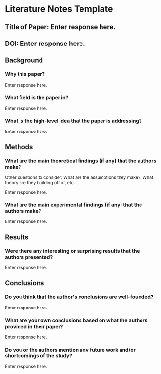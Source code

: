 # Literature Notes Template

## **Title of Paper**: Enter response here.

## **DOI**: Enter response here.


## Background
### Why this paper? 

Enter response here.

### What field is the paper in?

Enter response here.

### What is the high-level idea that the paper is addressing?

Enter response here.

## Methods

### What are the main theoretical findings (if any) that the authors make? 
Other questions to consider: What are the assumptions they make?, What theory are they building off of, etc. 

Enter response here.


### What are the main experimental findings (if any) that the authors make? 

Enter response here.


## Results

### Were there any interesting or surprising results that the authors presented?

Enter response here.

## Conclusions

### Do you think that the author's conclusions are well-founded?

Enter response here.


### What are your own conclusions based on what the authors provided in their paper?

Enter response here.


### Do you or the authors mention any future work and/or shortcomings of the study?


Enter response here.
